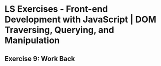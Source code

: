 # LS Exercises - Front-end Development with JavaScript | DOM Traversing, Querying, and Manipulation

## Exercise 9: Work Back
